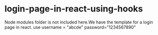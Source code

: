 # login-page-in-react-using-hooks
Node modules folder is not included here.We have the template for a login page in react. use username = "abcde" password="1234567890"

